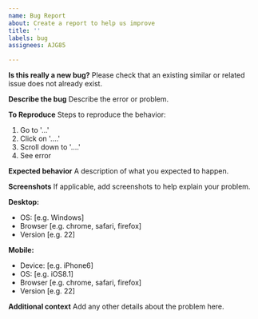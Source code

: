 ```yaml
---
name: Bug Report
about: Create a report to help us improve
title: ''
labels: bug
assignees: AJG85

---
```


**Is this really a new bug?**
Please check that an existing similar or related issue does not already exist.

**Describe the bug**
Describe the error or problem.

**To Reproduce**
Steps to reproduce the behavior:
1. Go to '...'
2. Click on '....'
3. Scroll down to '....'
4. See error

**Expected behavior**
A description of what you expected to happen.

**Screenshots**
If applicable, add screenshots to help explain your problem.

**Desktop:**
 - OS: [e.g. Windows]
 - Browser [e.g. chrome, safari, firefox]
 - Version [e.g. 22]

**Mobile:**
 - Device: [e.g. iPhone6]
 - OS: [e.g. iOS8.1]
 - Browser [e.g. chrome, safari, firefox]
 - Version [e.g. 22]

**Additional context**
Add any other details about the problem here.
